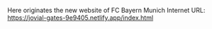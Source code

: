 Here originates the new website of FC Bayern Munich
Internet URL: https://jovial-gates-9e9405.netlify.app/index.html